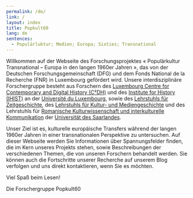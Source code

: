 ```yaml
---
permalink: /de/
link: /
layout: index
title: Popkult60
lang: de
sentences:
  - Populärluktur; Medien; Europa; Sixties; Transnational
---
```


Willkommen auf der Webseite des Forschungsprojektes « Populärkultur Transnational – Europa in den langen 1960er Jahren », das von der Deutschen Forschungsgemeinschaft (DFG) und dem Fonds National de la Recherche (FNR) in Luxembourg gefördert wird. Unsere interdisziplinäre Forschergruppe besteht aus Forschern des [Luxembourg Centre for Contemporary and Digital History (C²DH)](https://c2dh.uni.lu) und des  [Institute for History (IHIST)](https://history.uni.lu/) an der [Université du Luxembourg](https://wwwen.uni.lu/), sowie des [Lehrstuhls für Zeitgeschichte](https://www.uni-saarland.de/lehrstuhl/zeitgeschichte/hueser.html), des [Lehrstuhls für Kultur- und Mediengeschichte](http://www.kmg.uni-saarland.de) und  des Lehrstuhls für [Romanische Kulturwissenschaft und interkulturelle Kommunikation](https://www.uni-saarland.de/lehrstuhl/luesebrink.html) der [Universität des Saarlandes](https://www.uni-saarland.de/nc/startseite.html).

Unser Ziel ist es, kulturelle europäische Transfers während der langen 1960er Jahren in einer transnationalen Perspektive zu untersuchen. Auf dieser Webseite werden Sie Informationen über Spannungsfelder finden, die im Kern unseres Projekts stehen, sowie Beschreibungen der verschiedenen Themen, die von unseren Forschern behandelt werden. Sie können auch die Fortschritte unserer Recherche auf unserem Blog verfolgen und uns direkt kontaktieren, wenn Sie es möchten.

Viel Spaß beim Lesen!

Die Forschergruppe Popkult60 

